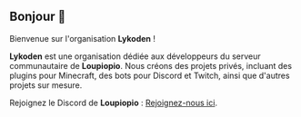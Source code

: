 ## Bonjour 👋

Bienvenue sur l'organisation **Lykoden** !

**Lykoden** est une organisation dédiée aux développeurs du serveur communautaire de **Loupiopio**. Nous créons des projets privés, incluant des plugins pour Minecraft, des bots pour Discord et Twitch, ainsi que d'autres projets sur mesure.

Rejoignez le Discord de **Loupiopio** : [Rejoignez-nous ici](https://discord.gg/ErnU9Juhyc).

